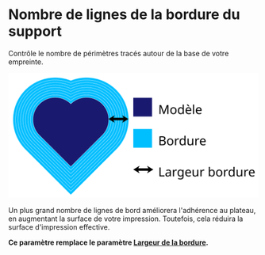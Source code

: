 Nombre de lignes de la bordure du support
====
Contrôle le nombre de périmètres tracés autour de la base de votre empreinte.

![Ce bord a 8 lignes.](../images/brim_width_fr.svg)

Un plus grand nombre de lignes de bord améliorera l'adhérence au plateau, en augmentant la surface de votre impression. Toutefois, cela réduira la surface d'impression effective.

**Ce paramètre remplace le paramètre [Largeur de la bordure](./brim_width.md).**
